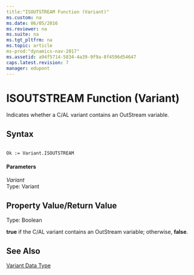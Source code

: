 ```yaml
---
title:"ISOUTSTREAM Function (Variant)"
ms.custom: na
ms.date: 06/05/2016
ms.reviewer: na
ms.suite: na
ms.tgt_pltfrm: na
ms.topic: article
ms-prod:"dynamics-nav-2017"
ms.assetid: a94f5714-5834-4a39-9f9a-8f4596d54647
caps.latest.revision: 7
manager: edupont
---
```

# ISOUTSTREAM Function (Variant)
Indicates whether a C\/AL variant contains an OutStream variable.  
  
## Syntax  
  
```  
  
Ok := Variant.ISOUTSTREAM  
```  
  
#### Parameters  
 *Variant*  
 Type: Variant  
  
## Property Value\/Return Value  
 Type: Boolean  
  
 **true** if the C\/AL variant contains an OutStream variable; otherwise, **false**.  
  
## See Also  
 [Variant Data Type](Variant-Data-Type.md)